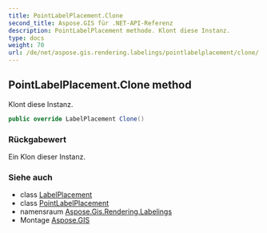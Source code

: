 ```yaml
---
title: PointLabelPlacement.Clone
second_title: Aspose.GIS für .NET-API-Referenz
description: PointLabelPlacement methode. Klont diese Instanz.
type: docs
weight: 70
url: /de/net/aspose.gis.rendering.labelings/pointlabelplacement/clone/
---
```

## PointLabelPlacement.Clone method

Klont diese Instanz.

```csharp
public override LabelPlacement Clone()
```

### Rückgabewert

Ein Klon dieser Instanz.

### Siehe auch

* class [LabelPlacement](../../labelplacement/)
* class [PointLabelPlacement](../)
* namensraum [Aspose.Gis.Rendering.Labelings](../../pointlabelplacement/)
* Montage [Aspose.GIS](../../../)


